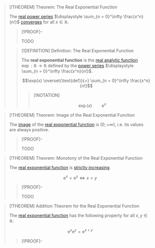 >[!THEOREM] Theorem: The Real Exponential Function
>
>The [real power series](../../Real%20Series/Power%20Series/Real%20Power%20Series.md) $\displaystyle \sum_{n = 0}^\infty \frac{x^n}{n!}$ [converges](../../Real%20Series/Power%20Series/Convergence%20of%20Power%20Series.md) for all $x \in \mathbb{R}$.
>
>>[!PROOF]-
>>
>>TODO
>>
>
>>[!DEFINITION] Definition: The Real Exponential Function
>>
>>The **real exponential function** is the [real analytic function](../Real%20Analytic%20Functions/Real%20Analytic%20Function.md) $\exp: \mathbb{R} \to \mathbb{R}$ defined by the [power series](../../Real%20Series/Power%20Series/Real%20Power%20Series.md) $\displaystyle \sum_{n = 0}^\infty \frac{x^n}{n!}$.
>>
>>$$\exp(x) \overset{\text{def}}{=} \sum_{n = 0}^\infty \frac{x^n}{n!}$$
>>
>>
>>>[!NOTATION]
>>>
>>>$$\exp(x) \qquad \mathrm{e}^x$$
>>>
>>
>

>[!THEOREM] Theorem: Image of the Real Exponential Function
>
>The [image](../../../../Functions/Function.md) of the [real exponential function](.md) is $(0;+\infty)$, i.e. its values are always positive.
>
>>[!PROOF]-
>>
>>TODO
>>
>

>[!THEOREM] Theorem: Monotony of the Real Exponential Function
>
>The [real exponential function](.md) is [strictly increasing](../Monotony/Monotony%20of%20Real-Valued%20Functions.md).
>
>$$\mathrm{e}^x \lt \mathrm{e}^y \iff x \lt y$$
>
>>[!PROOF]-
>>
>>TODO
>>
>

>[!THEOREM] Addition Theorem for the Real Exponential Function
>
>The [real exponential function](.md) has the following property for all $x,y \in \mathbb{R}$:
>
>$$\mathrm{e}^x \mathrm{e}^y = \mathrm{e}^{x + y}$$
>
>>[!PROOF]-
>>
>>
>>
>